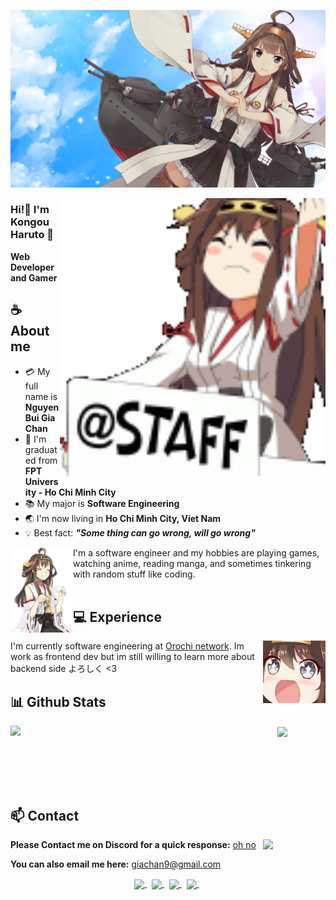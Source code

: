 ![Preview](./emojis/thumb-1920-749981.png)

<a href=""><img align="right" width="425" heigh="300px" src="./emojis/LNE_branco_staff93.GIF"></a>

### Hi!👋 I'm Kongou Haruto 💎

**Web Developer and Gamer**

## **☕ About me**

- :credit_card: My full name is **Nguyen Bui Gia Chan**
- :school: I'm graduated from **FPT University - Ho Chi Minh City**
- :books: My major is **Software Engineering**
- :earth_asia: I'm now living in **Ho Chi Minh City, Viet Nam**
- :bulb: Best fact: **_"Some thing can go wrong, will go wrong"_**

<a href="https://github.com/MiyagawaMizu"><img align="left" width="100" src="./emojis/Kongou_drink.PNG"></a>
I'm a software engineer and my hobbies are playing games, watching anime, reading manga, and sometimes tinkering with random stuff like coding.
<br><br>

## **💻 Experience**

<a href="https://github.com/MiyagawaMizu"><img align="right" width="100" src="./emojis/TPF_Kongou_Sugoi.PNG"></a>
I'm currently software engineering at [Orochi network](https://www.orochi.network/). Im work as frontend dev but im still willing to learn more about backend side よろしく <3

## **📊 Github Stats**

<!-- <div><a href="https://github.com/MiyagawaMizu"><img width="100" src="https://cdn.discordapp.com/attachments/1077108830862839848/1107004077621125240/105017051_p13.png"></a><div> -->
<p align="center"><img width="366" align="left" src="https://github-readme-stats.vercel.app/api/top-langs/?username=kongou2002&title_color=61dafb&text_color=ffffff&icon_color=61dafb&bg_color=20232a&langs_count=8&layout=compact&border_color=61dafb&hide_border=true" /> <img align="center" width="434" src="https://github-readme-stats.vercel.app/api?username=kongou2002&show_icons=true&theme=react&border_color=61dafb&hide_border=true" />
</p>

<!-- ## **🎧 Spotify**
<p align="center">
<a href="https://spotify-github-profile.vercel.app/api/view?uid=z8vtap612j1ajql4wsyhl074i&redirect=true"><img src="https://spotify-github-profile.vercel.app/api/view?uid=z8vtap612j1ajql4wsyhl074i&cover_image=true&theme=default&show_offline=true&background_color=0d11170&interchange=false&bar_color_cover=true"></a><a href="https://open.spotify.com/user/z8vtap612j1ajql4wsyhl074i?si=6962aa5c8435476f"><img width="525" src="https://spotify-recently-played-readme.vercel.app/api?user=z8vtap612j1ajql4wsyhl074i"></a>
</p> -->

<!-- ## **🧋Cutie Counter** -->

<!-- <p align="center">
	<img src="https://moe-counter.glitch.me/get/@miyagawamizu?theme=moebooru-h"> <br/>
</p> -->

<!-- <a href="https://discord.com/users/738748102311280681"><img align="right" width=400 src="https://moe-counter.glitch.me/get/@miyagawamizu?theme=rule34"></a>
<a href="https://github.com/MiyagawaMizu"><img align="left" width="100" src="./images/mahiro.png"></a>

```yaml
People who visit my profile :3.

Hehe~ another cutie has been caught.
``` -->

<br><br><br><br>

## **📫 Contact**

<a href="https://github.com/MiyagawaMizu"><img align="right" width="100" src="./emojis/KONGOU.PNG" /></a>
**Please Contact me on Discord for a quick response:** [oh no](https://discord.com/users/374101306681458689)

**You can also email me here:** giachan9@gmail.com

<!-- <a href="https://github.com/Meghna-DAS/github-profile-views-counter"><img src="https://komarev.com/ghpvc/?username=MiyagawaMizu"> -->

<div align="center">
  <a href="mailto:giachan9@gmail.com" >
    <img align="center" width="40px" src="https://img.icons8.com/color/344/gmail--v1.png" />
  </a> &nbsp; 
  <a href="https://www.facebook.com/giachan.nguyenbui" >
    <img align="center" width="40px" src="https://img.icons8.com/fluency/344/facebook-new.png" />
  </a> &nbsp; 
  <a href="https://github.com/Kongou2002" >
    <img align="center" width="40px" src="https://img.icons8.com/fluency/344/github.png" />
  </a> &nbsp;
  <a href="https://www.linkedin.com/in/ht-kongou-432a701a0/" >
    <img align="center" width="40px" src="https://img.icons8.com/fluency/344/linkedin.png" />
  </a> &nbsp; 
</div>

<!-- [![MiyagawaMizu](https://mizu.is-a.dev/public/miyagawamizu.png)](https://mizu.is-a.dev/) -->

